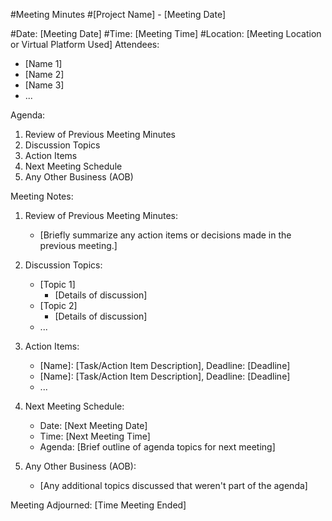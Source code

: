 
#Meeting Minutes
#[Project Name] - [Meeting Date]

#Date: [Meeting Date]
#Time: [Meeting Time]
#Location: [Meeting Location or Virtual Platform Used]
Attendees:
- [Name 1]
- [Name 2]
- [Name 3]
- ...

Agenda:
1. Review of Previous Meeting Minutes
2. Discussion Topics
3. Action Items
4. Next Meeting Schedule
5. Any Other Business (AOB)

Meeting Notes:
1. Review of Previous Meeting Minutes:
   - [Briefly summarize any action items or decisions made in the previous meeting.]

2. Discussion Topics:
   - [Topic 1]
     - [Details of discussion]
   - [Topic 2]
     - [Details of discussion]
   - ...

3. Action Items:
   - [Name]: [Task/Action Item Description], Deadline: [Deadline]
   - [Name]: [Task/Action Item Description], Deadline: [Deadline]
   - ...

4. Next Meeting Schedule:
   - Date: [Next Meeting Date]
   - Time: [Next Meeting Time]
   - Agenda: [Brief outline of agenda topics for next meeting]

5. Any Other Business (AOB):
   - [Any additional topics discussed that weren't part of the agenda]

Meeting Adjourned: [Time Meeting Ended]
